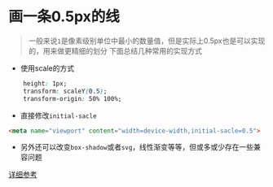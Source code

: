# 画一条0.5px的线
> 一般来说`1`是像素级别单位中最小的数量值，但是实际上0.5px也是可以实现的，用来做更精细的划分
下面总结几种常用的实现方式

* 使用scale的方式
```css
    height: 1px;
    transform: scaleY(0.5);
    transform-origin: 50% 100%;
```
* 直接修改`initial-sacle`
```html
<meta name="viewport" content="width=device-width,initial-sacle=0.5">
```

* 另外还可以改变`box-shadow`或者`svg`，线性渐变等等，但或多或少存在一些兼容问题

[详细参考](https://juejin.im/post/5ab65f40f265da2384408a95)
